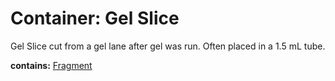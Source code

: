 # Container: Gel Slice

Gel Slice cut from a gel lane after gel was run. Often placed in a 1.5 mL tube.

  **contains:** <a href='#' onclick='easy_select("Sample Types", "Fragment")'>Fragment</a>

